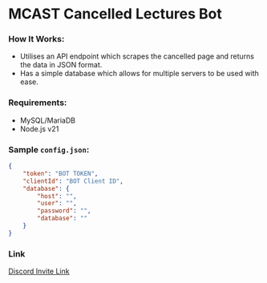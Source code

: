 
# MCAST Cancelled Lectures Bot

### How It Works:
- Utilises an API endpoint which scrapes the cancelled page and returns the data in JSON format. 
- Has a simple database which allows for multiple servers to be used with ease.

### Requirements:
- MySQL/MariaDB
- Node.js v21

### Sample `config.json`:
```json
{
    "token": "BOT TOKEN",
    "clientId": "BOT Client ID",
    "database": {
        "host": "",
        "user": "",
        "password": "",
        "database": ""
    }
}
```

### Link

<a href="https://cancelled-lectures.haxixu.xyz/invite">Discord Invite Link</a>
